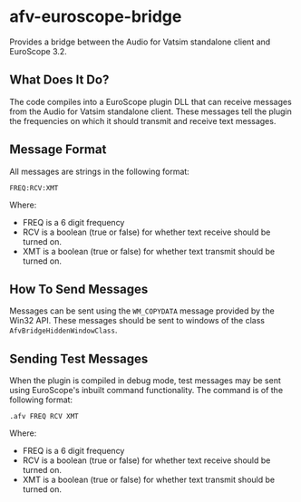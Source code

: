 # afv-euroscope-bridge
Provides a bridge between the Audio for Vatsim standalone client and EuroScope 3.2.

## What Does It Do?

The code compiles into a EuroScope plugin DLL that can receive messages from the Audio for Vatsim standalone client.
These messages tell the plugin the frequencies on which it should transmit and receive text messages.

## Message Format

All messages are strings in the following format:

```
FREQ:RCV:XMT
```

Where:

- FREQ is a 6 digit frequency
- RCV is a boolean (true or false) for whether text receive should be turned on.
- XMT is a boolean (true or false) for whether text transmit should be turned on.

## How To Send Messages

Messages can be sent using the `WM_COPYDATA` message provided by the Win32 API. These messages
should be sent to windows of the class `AfvBridgeHiddenWindowClass`.

## Sending Test Messages

When the plugin is compiled in debug mode, test messages may be sent using EuroScope's inbuilt
command functionality. The command is of the following format:

```
.afv FREQ RCV XMT
```

Where:

- FREQ is a 6 digit frequency
- RCV is a boolean (true or false) for whether text receive should be turned on.
- XMT is a boolean (true or false) for whether text transmit should be turned on.
